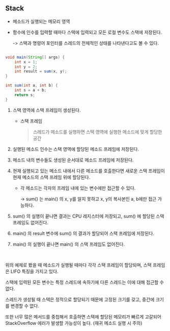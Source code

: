 ## Stack
- 메소드가 실행되는 메모리 영역
- 함수에 인수를 입력할 때마다 스택에 입력되고 모든 로컬 변수도 스택에 저장된다. 

  -> 스택과 명령어 포인터를 스레드의 전체적인 상태를 나타낸다고도 볼 수 있다.

```java

void main(String[] args) {
    int x = 1;
    int y = 2;
    int result = sum(x, y);
}

int sum(int a, int b) {
    int s = a + b;
    return s;
}

```

1. 스택 영역에 스택 프레임이 생성된다.
   - 스택 프레임
     > 스레드가 메소드를 실행하면 스택 영역에 실행한 메소드에 맞게 할당한 공간

2. 실행된 메소드 인수는 스택 영역에 할당된 메소드 프레임에 저장된다.
3. 메소드 내의 변수들도 생성된 순서대로 메소드 프레임에 저장된다.
4. 현재 실행되고 있는 메소드 내에서 다른 메소드를 호출한다면 새로운 스택 프레임이 현재 메소드의 스택 프레임 위에 할당된다.
   - 각 메소드는 각자의 프레임 내에 있는 변수에만 접근할 수 있다.
     
     -> sum() 는 main() 의 x, y를 알지 못하고 x, y의 복사본인 a, b에만 접근 가능하다.
5. sum() 의 실행이 끝나면 결과는 CPU 레지스터에 저장되고, sum() 에 할당된 스택 프레임도 없어진다.
6. main() 의 result 변수에 sum() 의 결과가 할당되어 스택 프레임에 저장된다.
7. main() 의 실행이 끝나면 main() 의 스택 프레임도 없어진다.

<br/>

위의 예제로 봤을 때 메소드가 실행될 때마다 각각 스택 프레임이 할당되며, 스택 프레임은 LIFO 특징을 가지고 있다.

스택에 입력된 모든 변수는 특정 스레드에 속하기에 다른 스레드는 이에 대해 접근할 수 없다.

스레드가 생성될 때 스택은 정적으로 할당되기 때문에 고정된 크기를 갖고, 중간에 크기를 변경할 수 없다.

또한 너무 많은 메서드를 중첩해서 호출하면 스택에 할당된 메모리가 빠르게 고갈되어 StackOverflow 에러가 발생할 가능성이 높다.
(재귀 메소드 실행 시 주의)